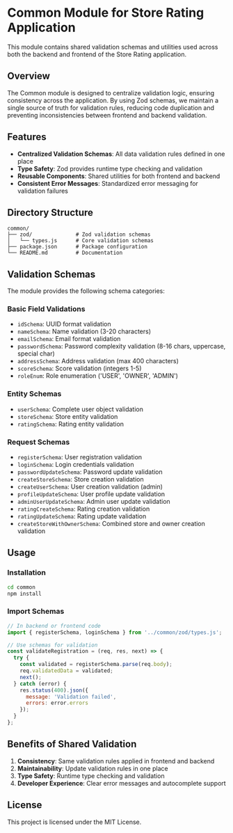 # Common Module for Store Rating Application

This module contains shared validation schemas and utilities used across both the backend and frontend of the Store Rating application.

## Overview

The Common module is designed to centralize validation logic, ensuring consistency across the application. By using Zod schemas, we maintain a single source of truth for validation rules, reducing code duplication and preventing inconsistencies between frontend and backend validation.

## Features

- **Centralized Validation Schemas**: All data validation rules defined in one place
- **Type Safety**: Zod provides runtime type checking and validation
- **Reusable Components**: Shared utilities for both frontend and backend
- **Consistent Error Messages**: Standardized error messaging for validation failures

## Directory Structure

```
common/
├── zod/              # Zod validation schemas
│   └── types.js      # Core validation schemas
├── package.json      # Package configuration
└── README.md         # Documentation
```

## Validation Schemas

The module provides the following schema categories:

### Basic Field Validations

- `idSchema`: UUID format validation
- `nameSchema`: Name validation (3-20 characters)
- `emailSchema`: Email format validation
- `passwordSchema`: Password complexity validation (8-16 chars, uppercase, special char)
- `addressSchema`: Address validation (max 400 characters)
- `scoreSchema`: Score validation (integers 1-5)
- `roleEnum`: Role enumeration ('USER', 'OWNER', 'ADMIN')

### Entity Schemas

- `userSchema`: Complete user object validation
- `storeSchema`: Store entity validation
- `ratingSchema`: Rating entity validation

### Request Schemas

- `registerSchema`: User registration validation
- `loginSchema`: Login credentials validation
- `passwordUpdateSchema`: Password update validation
- `createStoreSchema`: Store creation validation
- `createUserSchema`: User creation validation (admin)
- `profileUpdateSchema`: User profile update validation
- `adminUserUpdateSchema`: Admin user update validation
- `ratingCreateSchema`: Rating creation validation
- `ratingUpdateSchema`: Rating update validation
- `createStoreWithOwnerSchema`: Combined store and owner creation validation

## Usage

### Installation

```bash
cd common
npm install
```

### Import Schemas

```javascript
// In backend or frontend code
import { registerSchema, loginSchema } from '../common/zod/types.js';

// Use schemas for validation
const validateRegistration = (req, res, next) => {
  try {
    const validated = registerSchema.parse(req.body);
    req.validatedData = validated;
    next();
  } catch (error) {
    res.status(400).json({ 
      message: 'Validation failed', 
      errors: error.errors 
    });
  }
};
```

## Benefits of Shared Validation

1. **Consistency**: Same validation rules applied in frontend and backend
2. **Maintainability**: Update validation rules in one place
3. **Type Safety**: Runtime type checking and validation
4. **Developer Experience**: Clear error messages and autocomplete support

## License

This project is licensed under the MIT License.

